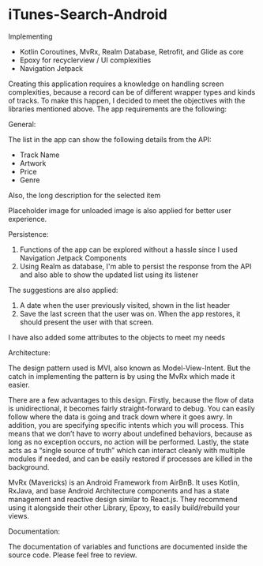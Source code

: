 # iTunes-Search-Android
Implementing 
- Kotlin Coroutines, MvRx, Realm Database, Retrofit, and Glide as core
- Epoxy for recyclerview / UI complexities
- Navigation Jetpack

Creating this application requires a knowledge on handling screen complexities, because a record can be of different wrapper types and kinds of tracks. To make this happen, I decided to meet the objectives with the libraries mentioned above. The app requirements are the following:

General:

The list in the app can show the following details from the API:

- Track Name
- Artwork
- Price
- Genre

Also, the long description for the selected item

Placeholder image for unloaded image is also applied for better user experience.

Persistence:

1. Functions of the app can be explored without a hassle since I used Navigation Jetpack Components
2. Using Realm as database, I'm able to persist the response from the API and also able to show the updated list using its listener

The suggestions are also applied:
1. A date when the user previously visited, shown in the list header
2. Save the last screen that the user was on. When the app restores, it should present the user with that screen. 

I have also added some attributes to the objects to meet my needs

Architecture:

The design pattern used is MVI, also known as Model-View-Intent. But the catch in implementing the pattern is by using the MvRx which made it easier.

There are a few advantages to this design. Firstly, because the flow of data is unidirectional, it becomes fairly straight-forward to debug. You can easily follow where the data is going and track down where it goes awry. In addition, you are specifying specific intents which you will process. This means that we don’t have to worry about undefined behaviors, because as long as no exception occurs, no action will be performed. Lastly, the state acts as a “single source of truth” which can interact cleanly with multiple modules if needed, and can be easily restored if processes are killed in the background.

MvRx (Mavericks) is an Android Framework from AirBnB. It uses Kotlin, RxJava, and base Android Architecture components and has a state management and reactive design similar to React.js. They recommend using it alongside their other Library, Epoxy, to easily build/rebuild your views.

Documentation:

The documentation of variables and functions are documented inside the source code. Please feel free to review.
